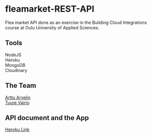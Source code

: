 # fleamarket-REST-API

Flea market API done as an exercise in the Building Cloud Integrations course at Oulu University of Applied Sciences.

## Tools
NodeJS  
Heroku  
MongoDB  
Cloudinary

## The Team
[Arttu Arvelin](https://github.com/ArttuArv)  
[Tuure Vairio](https://github.com/TuureIV)

## API document and the App
[Heroku Link](https://toripistecom.herokuapp.com/)
